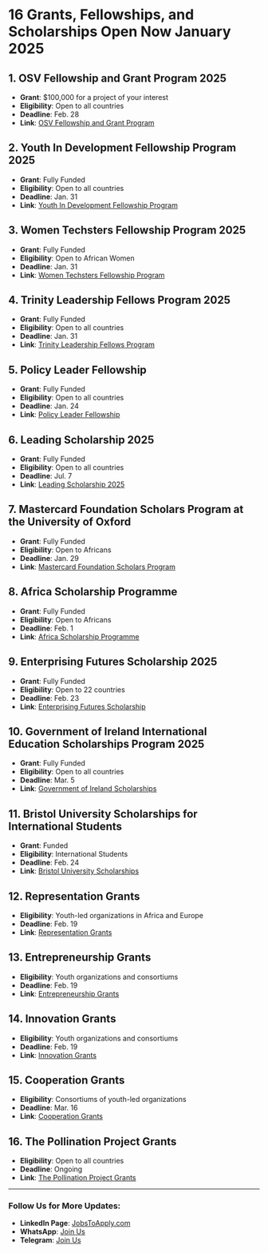 # 16 Grants, Fellowships, and Scholarships Open Now  January 2025

## 1. OSV Fellowship and Grant Program 2025  
- **Grant**: $100,000 for a project of your interest  
- **Eligibility**: Open to all countries  
- **Deadline**: Feb. 28  
- **Link**: [OSV Fellowship and Grant Program](https://lnkd.in/gB5WRJSM)  

## 2. Youth In Development Fellowship Program 2025  
- **Grant**: Fully Funded  
- **Eligibility**: Open to all countries  
- **Deadline**: Jan. 31  
- **Link**: [Youth In Development Fellowship Program](https://lnkd.in/gz_WzhyK)  

## 3. Women Techsters Fellowship Program 2025  
- **Grant**: Fully Funded  
- **Eligibility**: Open to African Women  
- **Deadline**: Jan. 31  
- **Link**: [Women Techsters Fellowship Program](https://lnkd.in/g6TkKsmt)  

## 4. Trinity Leadership Fellows Program 2025  
- **Grant**: Fully Funded  
- **Eligibility**: Open to all countries  
- **Deadline**: Jan. 31  
- **Link**: [Trinity Leadership Fellows Program](https://lnkd.in/gr2ZcG6d)  

## 5. Policy Leader Fellowship  
- **Grant**: Fully Funded  
- **Eligibility**: Open to all countries  
- **Deadline**: Jan. 24  
- **Link**: [Policy Leader Fellowship](https://lnkd.in/g6QYaPqt)  

## 6. Leading Scholarship 2025  
- **Grant**: Fully Funded  
- **Eligibility**: Open to all countries  
- **Deadline**: Jul. 7  
- **Link**: [Leading Scholarship 2025](https://lnkd.in/gigHZQWZ)  

## 7. Mastercard Foundation Scholars Program at the University of Oxford  
- **Grant**: Fully Funded  
- **Eligibility**: Open to Africans  
- **Deadline**: Jan. 29  
- **Link**: [Mastercard Foundation Scholars Program](https://lnkd.in/gedNK8sZ)  

## 8. Africa Scholarship Programme  
- **Grant**: Fully Funded  
- **Eligibility**: Open to Africans  
- **Deadline**: Feb. 1  
- **Link**: [Africa Scholarship Programme](https://lnkd.in/g_E6VV-v)  

## 9. Enterprising Futures Scholarship 2025  
- **Grant**: Fully Funded  
- **Eligibility**: Open to 22 countries  
- **Deadline**: Feb. 23  
- **Link**: [Enterprising Futures Scholarship](https://lnkd.in/gHHwWruh)  

## 10. Government of Ireland International Education Scholarships Program 2025  
- **Grant**: Fully Funded  
- **Eligibility**: Open to all countries  
- **Deadline**: Mar. 5  
- **Link**: [Government of Ireland Scholarships](https://lnkd.in/gGiY4q-E)  

## 11. Bristol University Scholarships for International Students  
- **Grant**: Funded  
- **Eligibility**: International Students  
- **Deadline**: Feb. 24  
- **Link**: [Bristol University Scholarships](https://lnkd.in/g3fDhgmk)  

## 12. Representation Grants  
- **Eligibility**: Youth-led organizations in Africa and Europe  
- **Deadline**: Feb. 19  
- **Link**: [Representation Grants](https://lnkd.in/gNk_8z4m)  

## 13. Entrepreneurship Grants  
- **Eligibility**: Youth organizations and consortiums  
- **Deadline**: Feb. 19  
- **Link**: [Entrepreneurship Grants](https://lnkd.in/gZXRpGcT)  

## 14. Innovation Grants  
- **Eligibility**: Youth organizations and consortiums  
- **Deadline**: Feb. 19  
- **Link**: [Innovation Grants](https://lnkd.in/gJVJhr4R)  

## 15. Cooperation Grants  
- **Eligibility**: Consortiums of youth-led organizations  
- **Deadline**: Mar. 16  
- **Link**: [Cooperation Grants](https://lnkd.in/gA5Gn69k)  

## 16. The Pollination Project Grants  
- **Eligibility**: Open to all countries  
- **Deadline**: Ongoing  
- **Link**: [The Pollination Project Grants](https://lnkd.in/gaPPb4jE)  

---

### Follow Us for More Updates:  
- **LinkedIn Page**: [JobsToApply.com](https://www.linkedin.com)  
- **WhatsApp**: [Join Us](https://lnkd.in/gBYbW3Qg)  
- **Telegram**: [Join Us](https://lnkd.in/gEKuMMeK)  

